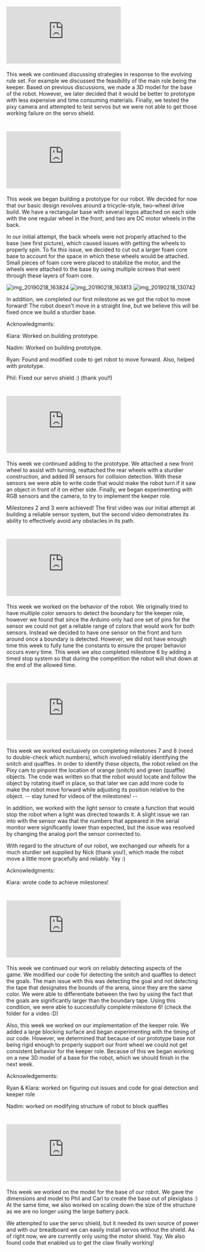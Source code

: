 # ![equation](https://latex.codecogs.com/gif.latex?%5Cdpi%7B300%7D%20%5Ctext%7BFebruary%7D%5C%3B11%5E%7Bth%7D)

This week we continued discussing strategies in response to the evolving rule set.  For example we discussed the feasibility of the main role being the keeper.  Based on previous discussions, we made a 3D model for the base of the robot.  However, we later decided that it would be better to prototype with less expensive and time consuming materials.  Finally, we tested the pixy camera and attempted to test servos but we were not able to get those working failure on the servo shield.


# ![equation](https://latex.codecogs.com/gif.latex?%5Cdpi%7B300%7D%20%5Ctext%7BFebruary%20%7D18%5E%7B%5Ctext%7Bth%7D%7D)

This week we began building a prototype for our robot. We decided for now that our basic design revolves around a tricycle-style, two-wheel drive build. We have a rectangular base with several legos attached on each side with the one regular wheel in the front, and two are DC motor wheels in the back.

In our initial attempt, the back wheels were not properly attached to the base (see first picture), which caused issues with getting the wheels to properly spin. To fix this issue, we decided to cut out a larger foam core base to account for the space in which these wheels would be attached. Small pieces of foam core were placed to stabilize the motor, and the wheels were attached to the base by using multiple screws that went through these layers of foam core.

![img_20190218_163824](https://user-images.githubusercontent.com/36004866/53213578-81b85600-3617-11e9-9874-0bc138cc842e.jpg)
![img_20190218_163813](https://user-images.githubusercontent.com/36004866/53213579-81b85600-3617-11e9-8ab7-240a624eba2b.jpg)
![img_20190218_130742](https://user-images.githubusercontent.com/36004866/53213580-81b85600-3617-11e9-9f90-c3d004d3fdba.jpg)


In addition, we completed our first milestone as we got the robot to move forward! The robot doesn't move in a straight line, but we believe this will be fixed once we build a sturdier base.


Acknowledgments:

Kiara: Worked on building prototype.

Nadim: Worked on building prototype.

Ryan: Found and modified code to get robot to move forward. Also, helped with prototype.

Phil: Fixed our servo shield :) (thank you!!)

# ![equation](https://latex.codecogs.com/gif.latex?%5Cdpi%7B300%7D%20%5Ctext%7BFebruary%7D%20%5C%3B%20%2425%5E%7B%5Ctext%7Bth%7D%7D)

This week we continued adding to the prototype.  We attached a new front wheel to assist with turning, reattached the rear wheels with a sturdier construction, and added IR sensors for collision detection.  With these sensors we were able to write code that would make the robot turn if it saw an object in front of it on either side.  Finally, we began experimenting with RGB sensors and the camera, to try to implement the keeper role.

Milestones 2 and 3 were achieved! The first video was our initial attempt at building a reliable sensor system, but the second video demonstrates its ability to effectively avoid any obstacles in its path.

# ![equation](https://latex.codecogs.com/gif.latex?%5Cdpi%7B300%7D%20%5Ctext%7BMarch%7D%20%5C%3B%20%244%5E%7B%5Ctext%7Bth%7D%7D)

This week we worked on the behavior of the robot.  We originally tried to have multiple color sensors to detect the boundary for the keeper role, however we found that since the Arduino only had one set of pins for the sensor we could not get a reliable range of colors that would work for both sensors.  Instead we decided to have one sensor on the front and turn around once a boundary is detected.  However, we did not have enough time this week to fully tune the constants to ensure the proper behavior occurs every time.  This week we also completed milestone 6 by adding a timed stop system so that during the competition the robot will shut down at the end of the allowed time.


# ![equation](https://latex.codecogs.com/gif.latex?%5Cdpi%7B300%7D%20%5Ctext%7BMarch%7D%20%5C%3B%20%2425%5E%7B%5Ctext%7Bth%7D%7D)

This week we worked exclusively on completing milestones 7 and 8 (need to double-check which numbers), which involved reliably identifying the snitch and quaffles. In order to identify these objects, the robot relied on the Pixy cam to pinpoint the location of orange (snitch) and green (quaffle) objects. The code was written so that the robot would locate and follow the object by rotating itself in place, so that later we can add more code to make the robot move forward while adjusting its position relative to the object. -- stay tuned for videos of the milestones! --

In addition, we worked with the light sensor to create a function that would stop the robot when a light was directed towards it. A slight issue we ran into with the sensor was that the numbers that appeared in the serial monitor were significantly lower than expected, but the issue was resolved by changing the analog port the sensor connected to.

With regard to the structure of our robot, we exchanged our wheels for a much sturdier set supplied by Nick (thank you!), which made the robot move a little more gracefully and reliably. Yay :)

Acknowledgments:

Kiara: wrote code to achieve milestones!

# ![equation](https://latex.codecogs.com/gif.latex?%5Cdpi%7B300%7D%20%5Ctext%7BApril%7D%20%5C%3B%20%241%5E%7B%5Ctext%7Bst%7D%7D)

This week we continued our work on reliably detecting aspects of the game.  We modified our code for detecting the snitch and quaffles to detect the goals.  The main issue with this was detecting the goal and not detecting the tape that designates the bounds of the arena, since they are the same color. We were able to differentiate between the two by using the fact that the goals are significantly larger than the boundary tape.  Using this condition, we were able to successfully complete milestone 6! (check the folder for a video :D)

Also, this week we worked on our implementation of the keeper role.  We added a large blocking surface and began experimenting with the timing of our code.  However, we determined that because of our prototype base not being rigid enough to properly support our front wheel we could not get consistent behavior for the keeper role.  Because of this we began working on a new 3D model of a base for the robot, which we should finish in the next week.

Acknowledgements:

Ryan & Kiara: worked on figuring out issues and code for goal detection and keeper role

Nadim: worked on modifying structure of robot to block quaffles

# ![equation](https://latex.codecogs.com/gif.latex?%5Cdpi%7B300%7D%20%5Ctext%7BApril%7D%20%5C%3B%20%248%5E%7B%5Ctext%7Bth%7D%7D)


This week we worked on the model for the base of our robot. We gave the dimensions and model to Phil and Carl to create the base out of plexiglass :) At the same time, we also worked on scaling down the size of the structure as we are no longer using the large battery pack. 

We attempted to use the servo shield, but it needed its own source of power and with our breadboard we can easily install servos without the shield. As of right now, we are currently only using the motor shield. Yay. We also found code that enabled us to get the claw finally working! 
